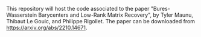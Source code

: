 This repository will host the code associated to the paper "Bures-Wasserstein Barycenters and Low-Rank Matrix Recovery", by Tyler Maunu, Thibaut Le Gouic, and Philippe Rigollet. The paper can be downloaded from https://arxiv.org/abs/2210.14671.
